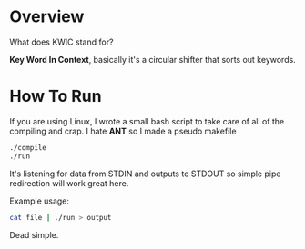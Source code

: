 # Overview

What does KWIC stand for?

**Key Word In Context**, basically it's a circular shifter that sorts
out keywords.

# How To Run

If you are using Linux, I wrote a small bash script to take care of 
all of the compiling and crap. I hate **ANT** so I made a pseudo makefile

```sh
./compile
./run
```

It's listening for data from STDIN and outputs to STDOUT so simple pipe
redirection will work great here.

Example usage:

```sh
cat file | ./run > output
```

Dead simple.

